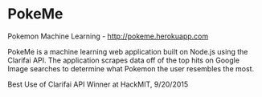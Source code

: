 # PokeMe
Pokemon Machine Learning - http://pokeme.herokuapp.com

PokeMe is a machine learning web application built on Node.js using the Clarifai API. The application scrapes data off of the top hits on Google Image searches to determine what Pokemon the user resembles the most.

Best Use of Clarifai API Winner at HackMIT, 9/20/2015
